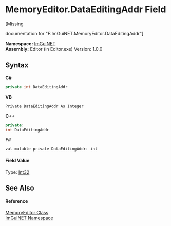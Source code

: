 # MemoryEditor.DataEditingAddr Field
 

\[Missing <summary> documentation for "F:ImGuiNET.MemoryEditor.DataEditingAddr"\]

**Namespace:**&nbsp;<a href="7ecbdf68-1567-8265-0ab1-032412bfb743">ImGuiNET</a><br />**Assembly:**&nbsp;Editor (in Editor.exe) Version: 1.0.0

## Syntax

**C#**<br />
``` C#
private int DataEditingAddr
```

**VB**<br />
``` VB
Private DataEditingAddr As Integer
```

**C++**<br />
``` C++
private:
int DataEditingAddr
```

**F#**<br />
``` F#
val mutable private DataEditingAddr: int
```


#### Field Value
Type: <a href="https://docs.microsoft.com/dotnet/api/system.int32" target="_blank">Int32</a>

## See Also


#### Reference
<a href="890df73b-7e61-9f58-d9a0-2aadbdf50fc1">MemoryEditor Class</a><br /><a href="7ecbdf68-1567-8265-0ab1-032412bfb743">ImGuiNET Namespace</a><br />